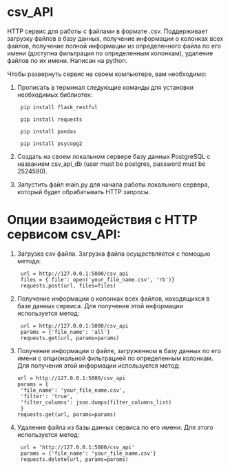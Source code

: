 # csv_API
HTTP сервис для работы с файлами в формате .csv. Поддерживает загрузку файлов в базу данных, получение информации о колонках всех файлов, получение полной информации из определенного файла по его имени (доступна фильтрация по определенным колонкам), удаление файлов по их имени. Написан на python.

Чтобы развернуть сервис на своем компьютере, вам необходимо:

1. Прописать в терминал следующие команды для установки необходимых библиотек:

        pip install flask_restful
    
        pip install requests
    
        pip install pandas
    
        pip install psycopg2
    
2. Создать на своем локальном сервере базу данных PostgreSQL с названием csv_api_db (user must be postgres, password must be 2524590).
3. Запустить файл main.py для начала работы локального сервера, который будет обрабатывать HTTP запросы.

# Опции взаимодействия с HTTP сервисом csv_API:

1. Загрузка csv файла. Загрузка файла осуществляется с помощью метода: 

        url = http://127.0.0.1:5000/csv_api
        files = {'file': open('your_file_name.csv', 'rb')}
        requests.post(url, files=files)        
                       
2. Получение информации о колонках всех файлов, находящихся в базе данных сервиса. Для получения этой информации используется метод:
        
        url = http://127.0.0.1:5000/csv_api
        params = {'file_name': 'all'}
        requests.get(url, params=params)
          
3. Получение информации о файле, загруженном в базу данных по его имени с опциональной фильтрацией по определенным колонкам. Для получения этой информации используется метод:

       url = http://127.0.0.1:5000/csv_api
       params = {
        'file_name': 'your_file_name.csv',
        'filter': 'true',
        'filter_columns': json.dumps(filter_columns_list)
        }
       requests.get(url, params=params)

4. Удаление файла из базы данных сервиса по его имени. Для этого используется метод:
        
        url = 'http://127.0.0.1:5000/csv_api'
        params = {'file_name': 'your_file_name.csv'}
        requests.delete(url, params=params)
     
